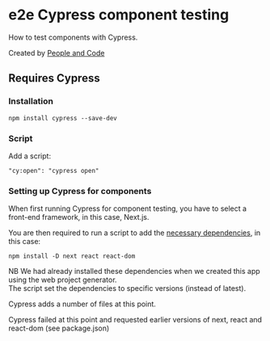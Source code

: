 # e2e Cypress component testing

How to test components with Cypress.

Created by [People and Code](https://people-and-code.com/)

## Requires Cypress

### Installation

`npm install cypress --save-dev`

### Script

Add a script:

`"cy:open": "cypress open"`

### Setting up Cypress for components

When first running Cypress for component testing, you have to select a front-end framework, in this case, Next.js.

You are then required to run a script to add the [necessary dependencies](https://docs.cypress.io/app/component-testing/get-started), in this case:

`npm install -D next react react-dom`

NB We had already installed these dependencies when we created this app using the web project generator.  
The script set the dependencies to specific versions (instead of latest).

Cypress adds a number of files at this point.

Cypress failed at this point and requested earlier versions of next, react and react-dom (see package.json)
